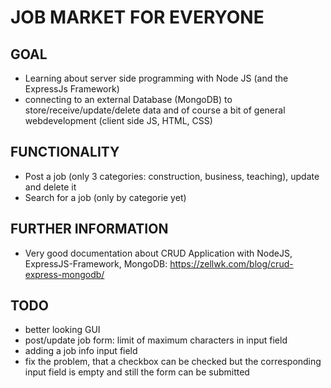 # JOB MARKET FOR EVERYONE

## GOAL
 * Learning about server side programming with Node JS (and the ExpressJs Framework)
 * connecting to an external Database (MongoDB) to store/receive/update/delete data and of course a bit of general webdevelopment (client side JS, HTML, CSS)

## FUNCTIONALITY
 * Post a job (only 3 categories: construction, business, teaching), update and delete it
 * Search for a job (only by categorie yet)

## FURTHER INFORMATION
 * Very good documentation about CRUD Application with NodeJS, ExpressJS-Framework, MongoDB: https://zellwk.com/blog/crud-express-mongodb/

## TODO
 * better looking GUI
 * post/update job form: limit of maximum characters in input field
 * adding a job info input field
 * fix the problem, that a checkbox can be checked but the corresponding input field is empty and still the form can be submitted
    
